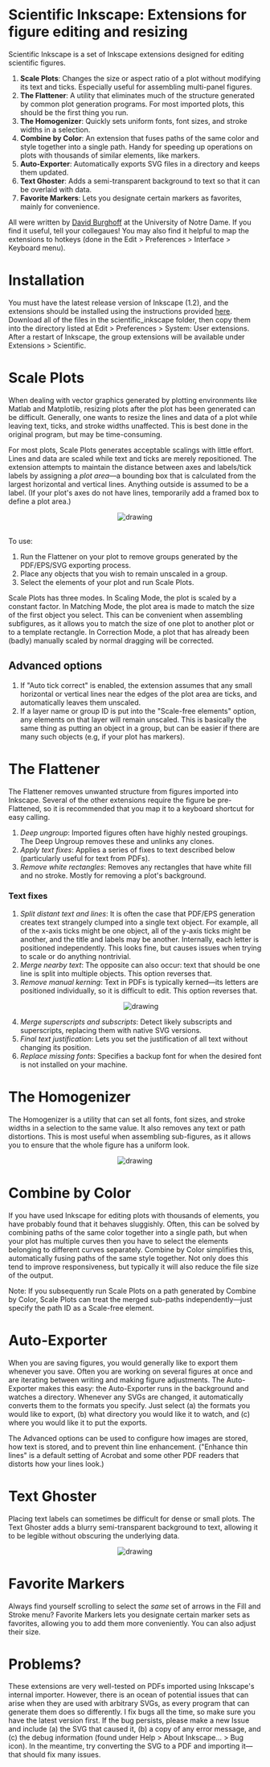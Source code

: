 # Scientific Inkscape: Extensions for figure editing and resizing
Scientific Inkscape is a set of Inkscape extensions designed for editing scientific figures.

1. **Scale Plots**: Changes the size or aspect ratio of a plot without modifying its text and ticks. Especially useful for assembling multi-panel figures.
2. **The Flattener**: A utility that eliminates much of the structure generated by common plot generation programs. For most imported plots, this should be the first thing you run.
3. **The Homogenizer**: Quickly sets uniform fonts, font sizes, and stroke widths in a selection.
4. **Combine by Color**: An extension that fuses paths of the same color and style together into a single path. Handy for speeding up operations on plots with thousands of similar elements, like markers. 
5. **Auto-Exporter**: Automatically exports SVG files in a directory and keeps them updated.
6. **Text Ghoster**: Adds a semi-transparent background to text so that it can be overlaid with data.
7. **Favorite Markers**: Lets you designate certain markers as favorites, mainly for convenience. 

All were written by [David Burghoff](https://dburghoff.com) at the University of Notre Dame. If you find it useful, tell your collegaues! You may also find it helpful to map the extensions to hotkeys (done in the Edit > Preferences > Interface > Keyboard menu).

# Installation
You must have the latest release version of Inkscape (1.2), and the extensions should be installed using the instructions provided [here](https://inkscape.org/gallery/=extension/). Download all of the files in the scientific_inkscape folder, then copy them into the directory listed at Edit > Preferences > System: User extensions. After a restart of Inkscape, the group extensions will be available under Extensions > Scientific.

# Scale Plots
When dealing with vector graphics generated by plotting environments like Matlab and Matplotlib, resizing plots after the plot has been generated can be difficult. Generally, one wants to resize the lines and data of a plot while leaving text, ticks, and stroke widths unaffected. This is best done in the original program, but may be time-consuming.

For most plots, Scale Plots generates acceptable scalings with little effort. Lines and data are scaled while text and ticks are merely repositioned. The extension attempts to maintain the distance between axes and labels/tick labels by assigning a _plot area_—a bounding box that is calculated from the largest horizontal and vertical lines. Anything outside is assumed to be a label. (If your plot's axes do not have lines, temporarily add a framed box to define a plot area.)
<p align="center"><img src="https://github.com/burghoff/Academic-Inkscape/blob/main/examples/Scale%20Plots%20example.svg" alt="drawing" ></img></p>
<br>To use:

1. Run the Flattener on your plot to remove groups generated by the PDF/EPS/SVG exporting process. 
2. Place any objects that you wish to remain unscaled in a group.
3. Select the elements of your plot and run Scale Plots.

Scale Plots has three modes. In Scaling Mode, the plot is scaled by a constant factor. In Matching Mode, the plot area is made to match the size of the first object you select. This can be convenient when assembling subfigures, as it allows you to match the size of one plot to another plot or to a template rectangle. In Correction Mode, a plot that has already been (badly) manually scaled by normal dragging will be corrected.

## Advanced options
1. If "Auto tick correct" is enabled, the extension assumes that any small horizontal or vertical lines near the edges of the plot area are ticks, and automatically leaves them unscaled.
2. If a layer name or group ID is put into the "Scale-free elements" option, any elements on that layer will remain unscaled. This is basically the same thing as putting an object in a group, but can be easier if there are many such objects (e.g, if your plot has markers).

# The Flattener
The Flattener removes unwanted structure from figures imported into Inkscape. Several of the other extensions require the figure be pre-Flattened, so it is recommended that you map it to a keyboard shortcut for easy calling.
1. *Deep ungroup*: Imported figures often have highly nested groupings. The Deep Ungroup removes these and unlinks any clones.
2. *Apply text fixes*: Applies a series of fixes to text described below (particularly useful for text from PDFs).
3. *Remove white rectangles*: Removes any rectangles that have white fill and no stroke. Mostly for removing a plot's background.

### Text fixes
<ol>
<li><i>Split distant text and lines</i>: It is often the case that PDF/EPS generation creates text strangely clumped into a single text object. For example, all of the x-axis ticks might be one object, all of the y-axis ticks might be another, and the title and labels may be another. Internally, each letter is positioned independently. This looks fine, but causes issues when trying to scale or do anything nontrivial.</li>
<li><i>Merge nearby text</i>: The opposite can also occur: text that should be one line is split into multiple objects. This option reverses that.
<li><i>Remove manual kerning</i>: Text in PDFs is typically kerned—its letters are positioned individually, so it is difficult to edit. This option reverses that.</li>
<p align="center"><img src="https://github.com/burghoff/Scientific-Inkscape/blob/main/examples/kerning_removalb.svg" alt="drawing" ></img></p>
<li><i>Merge superscripts and subscripts</i>: Detect likely subscripts and superscripts, replacing them with native SVG versions.</li>
<li><i>Final text justification</i>: Lets you set the justification of all text without changing its position.
<li><i>Replace missing fonts</i>: Specifies a backup font for when the desired font is not installed on your machine.</li></ol>

# The Homogenizer
The Homogenizer is a utility that can set all fonts, font sizes, and stroke widths in a selection to the same value. It also removes any text or path distortions. This is most useful when assembling sub-figures, as it allows you to ensure that the whole figure has a uniform look. 
<p align="center"><img src="https://github.com/burghoff/Academic-Inkscape/blob/main/examples/Homogenizer.svg" alt="drawing" ></img></p>

# Combine by Color
If you have used Inkscape for editing plots with thousands of elements, you have probably found that it behaves sluggishly. Often, this can be solved by combining paths of the same color together into a single path, but when your plot has multiple curves then you have to select the elements belonging to different curves separately. Combine by Color simplifies this, automatically fusing paths of the same style together. Not only does this tend to improve responsiveness, but typically it will also reduce the file size of the output.

Note: If you subsequently run Scale Plots on a path generated by Combine by Color, Scale Plots can treat the merged sub-paths independently—just specify the path ID as a Scale-free element.

# Auto-Exporter
When you are saving figures, you would generally like to export them whenever you save. Often you are working on several figures at once and are iterating between writing and making figure adjustments. The Auto-Exporter makes this easy: the Auto-Exporter runs in the background and watches a directory. Whenever any SVGs are changed, it automatically converts them to the formats you specify. Just select (a) the formats you would like to export, (b) what directory you would like it to watch, and (c) where you would like it to put the exports.

The Advanced options can be used to configure how images are stored, how text is stored, and to prevent thin line enhancement. ("Enhance thin lines" is a default setting of Acrobat and some other PDF readers that distorts how your lines look.)

# Text Ghoster
Placing text labels can sometimes be difficult for dense or small plots. The Text Ghoster adds a blurry semi-transparent background to text, allowing it to be legible without obscuring the underlying data.

<p align="center"><img src="https://github.com/burghoff/Academic-Inkscape/blob/main/examples/Ghoster.svg" alt="drawing" ></img></p>

# Favorite Markers
Always find yourself scrolling to select the *same* set of arrows in the Fill and Stroke menu? Favorite Markers lets you designate certain marker sets as favorites, allowing you to add them more conveniently. You can also adjust their size.

# Problems?
These extensions are very well-tested on PDFs imported using Inkscape's internal importer. However, there is an ocean of potential issues that can arise when they are used with arbitrary SVGs, as every program that can generate them does so differently. I fix bugs all the time, so make sure you have the latest version first. If the bug persists, please make a new Issue and include (a) the SVG that caused it, (b) a copy of any error message, and (c) the debug information (found under Help > About Inkscape... > Bug icon). In the meantime, try converting the SVG to a PDF and importing it—that should fix many issues.
